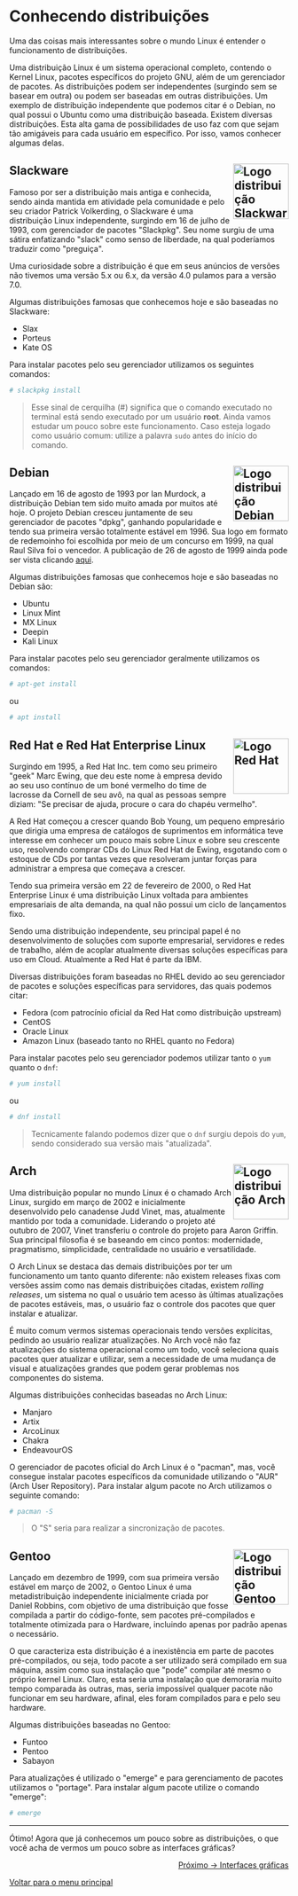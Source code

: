 # Conhecendo distribuições

Uma das coisas mais interessantes sobre o mundo Linux é entender o funcionamento de distribuições. 

Uma distribuição Linux é um sistema operacional completo, contendo o Kernel Linux, pacotes específicos do projeto GNU, além de um gerenciador de pacotes. As distribuições podem ser independentes (surgindo sem se basear em outra) ou podem ser baseadas em outras distribuições. Um exemplo de distribuição independente que podemos citar é o Debian, no qual possui o Ubuntu como uma distribuição baseada. Existem diversas distribuições. Esta alta gama de possibilidades de uso faz com que sejam tão amigáveis para cada usuário em específico. Por isso, vamos conhecer algumas delas.

## Slackware <img align="right" width="100" src="../img/slackware.png" alt="Logo distribuição Slackware">

Famoso por ser a distribuição mais antiga e conhecida, sendo ainda mantida em atividade pela comunidade e pelo seu criador Patrick Volkerding, o Slackware é uma distribuição Linux independente, surgindo em 16 de julho de 1993, com gerenciador de pacotes "Slackpkg". Seu nome surgiu de uma sátira enfatizando "slack" como senso de liberdade, na qual poderíamos traduzir como "preguiça". 

Uma curiosidade sobre a distribuição é que em seus anúncios de versões não tivemos uma versão 5.x ou 6.x, da versão 4.0 pulamos para a versão 7.0.

Algumas distribuições famosas que conhecemos hoje e são baseadas no Slackware:
- Slax
- Porteus
- Kate OS

Para instalar pacotes pelo seu gerenciador utilizamos os seguintes comandos: 
```sh
# slackpkg install
```
> Esse sinal de cerquilha (#) significa que o comando executado no terminal está sendo executado por um usuário **root**. Ainda vamos estudar um pouco sobre este funcionamento. Caso esteja logado como usuário comum: utilize a palavra `sudo` antes do início do comando.

## Debian <img align="right" width="100" src="https://cdn.jsdelivr.net/gh/devicons/devicon/icons/debian/debian-original-wordmark.svg" alt="Logo distribuição Debian">

Lançado em 16 de agosto de 1993 por Ian Murdock, a distribuição Debian tem sido muito amada por muitos até hoje. O projeto Debian cresceu juntamente de seu gerenciador de pacotes "dpkg", ganhando popularidade e tendo sua primeira versão totalmente estável em 1996. Sua logo em formato de redemoinho foi escolhida por meio de um concurso em 1999, na qual Raul Silva foi o vencedor. A publicação de 26 de agosto de 1999 ainda pode ser vista clicando <a href="https://www.debian.org/News/1999/19990826">aqui</a>.

Algumas distribuições famosas que conhecemos hoje e são baseadas no Debian são:
- Ubuntu
- Linux Mint
- MX Linux
- Deepin
- Kali Linux

Para instalar pacotes pelo seu gerenciador geralmente utilizamos os comandos:
```sh
# apt-get install
```
ou
```sh
# apt install
```

## Red Hat e Red Hat Enterprise Linux <img align="right" width="100" src="https://cdn.jsdelivr.net/gh/devicons/devicon/icons/redhat/redhat-original-wordmark.svg" alt="Logo Red Hat">

Surgindo em 1995, a Red Hat Inc. tem como seu primeiro "geek" Marc Ewing, que deu este nome à empresa devido ao seu uso contínuo de um boné vermelho do time de lacrosse da Cornell de seu avô, na qual as pessoas sempre diziam: "Se precisar de ajuda, procure o cara do chapéu vermelho".

A Red Hat começou a crescer quando Bob Young, um pequeno empresário que dirigia uma empresa de catálogos de suprimentos em informática teve interesse em conhecer um pouco mais sobre Linux e sobre seu crescente uso, resolvendo comprar CDs do Linux Red Hat de Ewing, esgotando com o estoque de CDs por tantas vezes que resolveram juntar forças para administrar a empresa que começava a crescer.

Tendo sua primeira versão em 22 de fevereiro de 2000, o Red Hat Enterprise Linux é uma distribuição Linux voltada para ambientes empresariais de alta demanda, na qual não possui um ciclo de lançamentos fixo.

Sendo uma distribuição independente, seu principal papel é no desenvolvimento de soluções com suporte empresarial, servidores e redes de trabalho, além de acoplar atualmente diversas soluções específicas para uso em Cloud. Atualmente a Red Hat é parte da IBM.

Diversas distribuições foram baseadas no RHEL devido ao seu gerenciador de pacotes e soluções específicas para servidores, das quais podemos citar:
- Fedora (com patrocínio oficial da Red Hat como distribuição upstream)
- CentOS
- Oracle Linux
- Amazon Linux (baseado tanto no RHEL quanto no Fedora)

Para instalar pacotes pelo seu gerenciador podemos utilizar tanto o `yum` quanto o `dnf`:
```sh
# yum install
```
ou
```sh
# dnf install
```
> Tecnicamente falando podemos dizer que o `dnf` surgiu depois do `yum`, sendo considerado sua versão mais "atualizada".

## Arch <img align="right" width="100" src="../img/arch.png" alt="Logo distribuição Arch">

Uma distribuição popular no mundo Linux é o chamado Arch Linux, surgido em março de 2002 e inicialmente desenvolvido pelo canadense Judd Vinet, mas, atualmente mantido por toda a comunidade. Liderando o projeto até outubro de 2007, Vinet transferiu o controle do projeto para Aaron Griffin. Sua principal filosofia é se baseando em cinco pontos: modernidade, pragmatismo, simplicidade, centralidade no usuário e versatilidade.

O Arch Linux se destaca das demais distribuições por ter um funcionamento um tanto quanto diferente: não existem releases fixas com versões assim como nas demais distribuições citadas, existem *rolling releases*, um sistema no qual o usuário tem acesso às últimas atualizações de pacotes estáveis, mas, o usuário faz o controle dos pacotes que quer instalar e atualizar.

É muito comum vermos sistemas operacionais tendo versões explícitas, pedindo ao usuário realizar atualizações. No Arch você não faz atualizações do sistema operacional como um todo, você seleciona quais pacotes quer atualizar e utilizar, sem a necessidade de uma mudança de visual e atualizações grandes que podem gerar problemas nos componentes do sistema.

Algumas distribuições conhecidas baseadas no Arch Linux:
- Manjaro
- Artix
- ArcoLinux
- Chakra
- EndeavourOS

O gerenciador de pacotes oficial do Arch Linux é o "pacman", mas, você consegue instalar pacotes específicos da comunidade utilizando o "AUR" (Arch User Repository). Para instalar algum pacote no Arch utilizamos o seguinte comando:

```sh
# pacman -S 
```
> O "S" seria para realizar a sincronização de pacotes.

## Gentoo <img align="right" width="100" src="https://cdn.jsdelivr.net/gh/devicons/devicon/icons/gentoo/gentoo-plain-wordmark.svg" alt="Logo distribuição Gentoo">

Lançado em dezembro de 1999, com sua primeira versão estável em março de 2002, o Gentoo Linux é uma metadistribuição independente inicialmente criada por Daniel Robbins, com objetivo de uma distribuição que fosse compilada a partir do código-fonte, sem pacotes pré-compilados e totalmente otimizada para o Hardware, incluindo apenas por padrão apenas o necessário. 

O que caracteriza esta distribuição é a inexistência em parte de pacotes pré-compilados, ou seja, todo pacote a ser utilizado será compilado em sua máquina, assim como sua instalação que "pode" compilar até mesmo o próprio kernel Linux. Claro, esta seria uma instalação que demoraria muito tempo comparada às outras, mas, seria impossível qualquer pacote não funcionar em seu hardware, afinal, eles foram compilados para e pelo seu hardware.

Algumas distribuições baseadas no Gentoo:
- Funtoo
- Pentoo
- Sabayon

Para atualizações é utilizado o "emerge" e para gerenciamento de pacotes utilizamos o "portage". Para instalar algum pacote utilize o comando "emerge":
```sh
# emerge
```

---

Ótimo! Agora que já conhecemos um pouco sobre as distribuições, o que você acha de vermos um pouco sobre as interfaces gráficas?

<p align="right">
  <a href="https://github.com/lanjoni/lpi4noobs/blob/main/content/intro/interfaces.md">Próximo -> Interfaces gráficas</a>
</p>

<p align="left">
  <a href="https://github.com/lanjoni/lpi4noobs#roadmap">Voltar para o menu principal</a>
</p>
